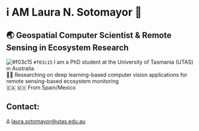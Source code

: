 # i AM Laura N. Sotomayor 🤠
## 🌏 Geospatial Computer Scientist & Remote Sensing in Ecosystem Research
![#f03c15](hola) `#f03c15`
I am a PhD student at the University of Tasmania (UTAS) in Australia. <br/> 
👩‍💻 Researching on deep learning-based computer vision applications for remote sensing-based ecosystem monitoring <br/>
🇪🇦 🇲🇽 From Spain/Mexico
## Contact:
∆ <a href="mailto:laura.sotomayor@utas.edu.au">laura.sotomayor@utas.edu.au</a>
<!--
**LNSOTOM/LNSOTOM** is a ✨ _special_ ✨ repository because its `README.md` (this file) appears on your GitHub profile.

Here are some ideas to get you started:

- 🔭 I’m currently working on ...
- 🌱 I’m currently learning ...
- 👯 I’m looking to collaborate on ...
- 🤔 I’m looking for help with ...
- 💬 Ask me about ...
- 📫 How to reach me: ...
- 😄 Pronouns: ...
- ⚡ Fun fact: ...
-->
